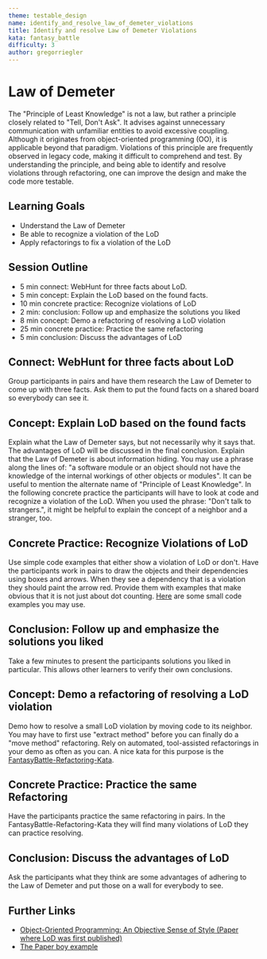 ```yaml
---
theme: testable_design
name: identify_and_resolve_law_of_demeter_violations
title: Identify and resolve Law of Demeter Violations
kata: fantasy_battle
difficulty: 3
author: gregorriegler
---
```


# Law of Demeter

The "Principle of Least Knowledge" is not a law, but rather a principle closely related to "Tell, Don't Ask". 
It advises against unnecessary communication with unfamiliar entities to avoid excessive coupling. 
Although it originates from object-oriented programming (OO), it is applicable beyond that paradigm. 
Violations of this principle are frequently observed in legacy code, making it difficult to comprehend and test. 
By understanding the principle, and being able to identify and resolve violations through refactoring, one can improve the design and make the code more testable.

## Learning Goals

* Understand the Law of Demeter
* Be able to recognize a violation of the LoD
* Apply refactorings to fix a violation of the LoD

## Session Outline
 
* 5 min connect: WebHunt for three facts about LoD.
* 5 min concept: Explain the LoD based on the found facts.
* 10 min concrete practice: Recognize violations of LoD
* 2 min: conclusion: Follow up and emphasize the solutions you liked
* 8 min concept: Demo a refactoring of resolving a LoD violation
* 25 min concrete practice: Practice the same refactoring
* 5 min conclusion: Discuss the advantages of LoD

## Connect: WebHunt for three facts about LoD

Group participants in pairs and have them research the Law of Demeter to come up with three facts.
Ask them to put the found facts on a shared board so everybody can see it.

## Concept: Explain LoD based on the found facts

Explain what the Law of Demeter says, but not necessarily why it says that. 
The advantages of LoD will be discussed in the final conclusion.
Explain that the Law of Demeter is about information hiding. 
You may use a phrase along the lines of: "a software module or an object should not have the knowledge of the internal workings of other objects or modules".
It can be useful to mention the alternate name of "Principle of Least Knowledge".
In the following concrete practice the participants will have to look at code and recognize a violation of the LoD.
When you used the phrase: "Don't talk to strangers.", it might be helpful to explain the concept of a neighbor and a stranger, too.

## Concrete Practice: Recognize Violations of LoD

Use simple code examples that either show a violation of LoD or don't. Have the participants work in pairs to draw the objects and their dependencies using boxes and arrows. 
When they see a dependency that is a violation they should paint the arrow red. 
Provide them with examples that make obvious that it is not just about dot counting. 
[Here](https://github.com/gregorriegler/law-of-demeter-examples) are some small code examples you may use.

## Conclusion: Follow up and emphasize the solutions you liked

Take a few minutes to present the participants solutions you liked in particular. 
This allows other learners to verify their own conclusions.

## Concept: Demo a refactoring of resolving a LoD violation

Demo how to resolve a small LoD violation by moving code to its neighbor. 
You may have to first use "extract method" before you can finally do a "move method" refactoring.
Rely on automated, tool-assisted refactorings in your demo as often as you can.
A nice kata for this purpose is the [FantasyBattle-Refactoring-Kata](https://github.com/Neppord/FantasyBattle-Refactoring-Kata).

## Concrete Practice: Practice the same Refactoring

Have the participants practice the same refactoring in pairs. In the FantasyBattle-Refactoring-Kata they will find many violations of LoD they can practice resolving.

## Conclusion: Discuss the advantages of LoD

Ask the participants what they think are some advantages of adhering to the Law of Demeter and put those on a wall for everybody to see.

## Further Links

- [Object-Oriented Programming: An Objective Sense of Style (Paper where LoD was first published)](https://www2.ccs.neu.edu/research/demeter/papers/law-of-demeter/oopsla88-law-of-demeter.pdf)
- [The Paper boy example](https://www2.ccs.neu.edu/research/demeter/demeter-method/LawOfDemeter/paper-boy/)


